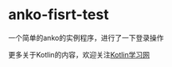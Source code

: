# anko-fisrt-test
一个简单的anko的实例程序，进行了一下登录操作

更多关于Kotlin的内容，欢迎关注[Kotlin学习网](http://www.feintkotlin.com)

